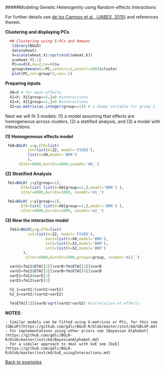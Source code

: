 #####Modeling Genetic Heterogenity using Random-effects Interactions

For further details see [de los Campos et al., (JABES, 2015)](http://www.ncbi.nlm.nih.gov/pmc/articles/PMC4666286) and references therein.

**Clustering and displaying PCs**
```R
  ## Clustering using 5-PCs and kmeans
   library(BGLR)
   data(wheat)
   X=scale(wheat.X)/sqrt(ncol(wheat.X))
   y=wheat.Y[,1]
   PC=svd(X,nu=2,nv=0)$u
   group=kmeans(x=PC,centers=2,nstart=100)$cluster
   plot(PC,col=group*2,cex=.5)
```
**Preparing inputs**
```R
  X0=X # for main effects
  X1=X; X1[group==2,]=0 #interactions
  X2=X; X2[group==1,]=0 #interactions
  Z2=as.matrix(as.integer(group==2)) # a dummy variable for group 2
```

Next we will fit 3 models: (1) a model assuming that effects are homogeneous across clusters, (2) a statified analysis, and (3) a model with interactions. 

**(1) Homogeneous effects model**

```R
 fm0=BGLR( y=y,ETA=list( 
 		  int=list(X=Z2, model='FIXED'),
 		  list(X=X0,model='BRR') 
 	      ),
	  nIter=6000,burnIn=1000,saveAt='m0_')
```

**(2) Stratified Analysis**
```R
 fm1=BGLR( y=y[group==1],
 	   ETA=list( list(X=X0[group==1,],model='BRR') ),
	   nIter=6000,burnIn=1000, saveAt='m1_')
	   
 fm2=BGLR( y=y[group==2],
 	   ETA=list( list(X=X0[group==2,],model='BRR') ),
	   nIter=6000,burnIn=1000, saveAt='m2_')
```

**(3) Now the interaction model**
```R
  fm12=BGLR(y=y,ETA=list(
  		  int=list(X=Z2, model='FIXED'),
                  main=list(X=X0,model='BRR'),
                  int1=list(X=X1,model='BRR'),
                  int2=list(X=X2,model='BRR')
		),
	     nIter=6000,burnIn=1000,groups=group, saveAt='m12_')

  varU1=fm12$ETA[[2]]$varB+fm$ETA[[3]]$varB
  varU2=fm12$ETA[[2]]$varB+fm$ETA[[4]]$varB
  varE1=fm12$varE[1] 
  varE2=fm12$varE[2]

  h2_1=varU1/(varU1+varE1)
  h2_2=varU2/(varU2+varE2)
  
  fm$ETA[[1]]$varB/sqrt(varU1*varU2) #correlation of effects

```

**NOTES**:

	- Similar models can be fitted using G-matrices or PCs, for this see [GBLUP](https://github.com/gdlc/BGLR-R/blob/master/inst/md/GBLUP.md)
	- For implementations using other priors see [Bayesian Alphabet](https://github.com/gdlc/BGLR-R/blob/master/inst/md/BayesianAlphabet.md)
	- For a similar approach to deal with GxE see [GxE](https://github.com/gdlc/BGLR-R/blob/master/inst/md/GxE_usingInteractions.md)



[Back to examples](https://github.com/gdlc/BGLR-R/blob/master/README.md)
